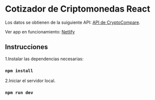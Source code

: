 # Cotizador de Criptomonedas React

Los datos se obtienen de la suiguiente API: [API de CryptoCompare](https://min-api.cryptocompare.com/).

Ver app en funcionamiento:
[Netlify](https://cotizar-criptos.netlify.app/)

## Instrucciones

1.Instalar las dependencias necesarias:

### `npm install`

2.Iniciar el servidor local.

### `npm run dev`
